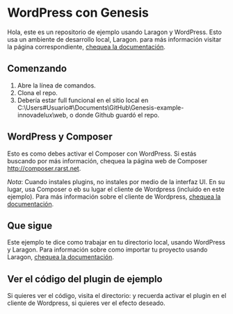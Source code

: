 # WordPress con Genesis

Hola, este es un repositorio de ejemplo usando Laragon y WordPress. Esto usa un ambiente de desarrollo local, Laragon. para más información visitar la página correspondiente, [chequea la documentación](https://laragon.org/).

## Comenzando

1. Abre la línea de comandos.
2. Clona el repo.
3. Debería estar full funcional en el sitio local en C:\Users\#Usuario#\Documents\GitHub\Genesis-example-innovadelux\web, o donde Github guardó el repo.

## WordPress y Composer

Esto es como debes activar el Composer con WordPress. Si estás buscando por más información, chequea la página web de Composer http://composer.rarst.net.

*Nota*: Cuando instales plugins, no instales por medio de la interfaz UI. En su lugar, usa Composer o eb su lugar el cliente de Wordpress (incluido en este ejemplo). Para más información sobre el cliente de Wordpress, [chequea la documentación](https://wp-cli.org/).

## Que sigue

Este ejemplo te dice como trabajar en tu directorio local, usando WordPress y Laragon. Para información sobre como importar tu proyecto usando Laragon, [chequea la documentación](https://forum.laragon.org/topic/1566/moving-live-wordpress-site-to-laragon).

## Ver el código del plugin de ejemplo

Si quieres ver el código, visita el directorio: y recuerda activar el plugin en el cliente de Wordpress, si quieres ver el efecto deseado.
